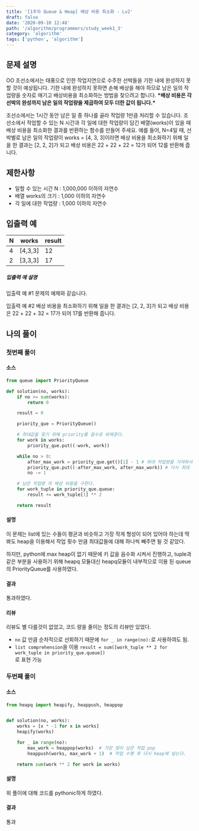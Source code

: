 ```yaml
---
title: '[1주차 Queue & Heap] 배상 비용 최소화 - Lv2'
draft: false
date: '2020-09-10 12:48'
path: '/algorithm/programmers/study_week1_3'
category: 'algorithm'
tags: ['python', 'algorithm']
---
```


## 문제 설명

OO 조선소에서는 태풍으로 인한 작업지연으로 수주한 선박들을 기한 내에 완성하지 못할 것이 예상됩니다. 기한 내에 완성하지 못하면 손해 배상을 해야 하므로 남은 일의 작업량을 숫자로 매기고 배상비용을 최소화하는 방법을 찾으려고 합니다.
**\*배상 비용은 각 선박의 완성까지 남은 일의 작업량을 제곱하여 모두 더한 값이 됩니다.\***

조선소에서는 1시간 동안 남은 일 중 하나를 골라 작업량 1만큼 처리할 수 있습니다. 조선소에서 작업할 수 있는 N 시간과 각 일에 대한 작업량이 담긴 배열(works)이 있을 때 배상 비용을 최소화한 결과를 반환하는 함수를 만들어 주세요. 예를 들어, N=4일 때, 선박별로 남은 일의 작업량이 works = [4, 3, 3]이라면 배상 비용을 최소화하기 위해 일을 한 결과는 [2, 2, 2]가 되고 배상 비용은 22 + 22 + 22 = 12가 되어 12를 반환해 줍니다.

## 제한사항

- 일할 수 있는 시간 N : 1,000,000 이하의 자연수
- 배열 works의 크기 : 1,000 이하의 자연수
- 각 일에 대한 작업량 : 1,000 이하의 자연수

## 입출력 예

| N   | works   | result |
| --- | ------- | ------ |
| 4   | [4,3,3] | 12     |
| 2   | [3,3,3] | 17     |

##### 입출력 예 설명

입출력 예 #1
문제의 예제와 같습니다.

입출력 예 #2
배상 비용을 최소화하기 위해 일을 한 결과는 [2, 2, 3]가 되고 배상 비용은 22 + 22 + 32 = 17가 되어 17를 반환해 줍니다.

## 나의 풀이

### 첫번째 풀이

#### 소스

```python
from queue import PriorityQueue

def solution(no, works):
    if no >= sum(works):
        return 0

    result = 0

    priority_que = PriorityQueue()

    # 최대값을 찾기 위해 priority를 음수로 바꿔준다.
    for work in works:
        priority_que.put((-work, work))

    while no > 0:
        after_max_work = priority_que.get()[1] - 1 # 최대 작업량을 가져와서 수행한다.
        priority_que.put((-after_max_work, after_max_work)) # 다시 최대 우선순위 큐로 넣는다.
        no -= 1

    # 남은 작업량 의 배상 비용을 구한다.
    for work_tuple in priority_que.queue:
        result += work_tuple[1] ** 2

    return result
```

#### 설명

이 문제는 list에 있는 수들이 평균과 비슷하고 가장 작게 형성이 되어 있어야 하는데
딱 봐도 heap을 이용해서 작업 횟수 만큼 최대값들에 대해 하나씩 빼주면 될 것 같았다.

하지만, python에 max heap이 없기 때문에 키 값을 음수화 시켜서 진행하고,
tuple과 같은 부분을 사용하기 위해 heapq 모듈대신 heapq모듈이 내부적으로 이용 된
queue의 PriorityQueue를 사용하였다.

#### 결과

통과하였다.

#### 리뷰

리뷰도 별 다를것이 없었고, 코드 량을 줄이는 정도의 리뷰만 있었다.

- `no` 값 만큼 순차적으로 선회하기 때문에 `for _ in range(no):`로 사용하여도 됨.
- `list comprehension`을 이용
  `result = sum([work_tuple ** 2 for work_tuple in priority_que.queue])`  
  로 표현 가능

### 두번째 풀이

#### 소스

```python
from heapq import heapify, heappush, heappop


def solution(no, works):
    works = [x * -1 for x in works]
    heapify(works)

    for _ in range(no):
        max_work = heappop(works)  # 가장 많이 남은 작업 pop
        heappush(works, max_work + 1)  # 작업 수행 후 다시 heap에 넣는다.

    return sum(work ** 2 for work in works)
```

#### 설명

위 풀이에 대해 코드를 pythonic하게 하였다.

#### 결과

통과
